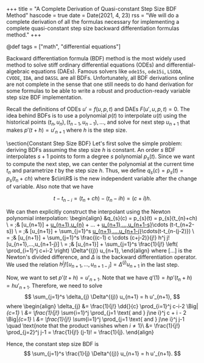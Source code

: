 +++
title = "A Complete Derivation of Quasi-constant Step Size BDF Method"
hascode = true
date = Date(2021, 4, 23)
rss = "We will do a complete derivation of all the formulas necessary for
implementing a complete quasi-constant step size backward differentiation
formulas method."
+++

@def tags = ["math", "differential equations"]

Backward differentiation formula (BDF) method is the most widely used method
to solve stiff ordinary differential equations (ODEs) and differential-algebraic
equations (DAEs). Famous solvers like `ode15s`, `ode15i`, `LSODA`, `CVODE`,
`IDA`, and `DASSL` are all BDFs. Unfortunately, all BDF derivations online are
not complete in the sense that one still needs to do hand derivation for some
formulas to be able to write a robust and production-ready variable step size
BDF implementation.

Recall the definitions of ODEs $u' = f(u, p, t)$ and DAEs $F(u', u, p, t) = 0$.
The idea behind BDFs is to use a polynomial $p(t)$ to interpolate $u(t)$ using
the historical points $(t_{n}, u_{n}), (t_{n-1}, u_{n-1}), ...$, and solve for
next step $u_{n+1}$ that makes $p'(t+h) = u'_{n+1}$ where $h$ is the step size.

\section{Constant Step Size BDF}
Let's first solve the simple problem: deriving BDFs assuming the step size $h$
is constant. An order $s$ BDF interpolates $s+1$ points to form a degree $s$
polynomial $p_s(t)$. Since we want to compute the next step, we can center the
polynomial at the current time $t_{n}$ and parametrize $t$ by the step size $h$.
Thus, we define $q_{s}(c) = p_{s}(t) = p_{s}(t_{n}+ch)$ where $c\in\R$ is the
new independent variable after the change of variable. Also note that we have

$$t- t_{n-i} = (t_{n} + ch) - (t_{n} - ih) = (c+i)h.$$

We can then explicitly construct the interpolant using the Newton polynomial
interpolation:
\begin{align}
&q_{s}(c) = p_{s}(t) = p_{s}(t_{n}+ch) \\
= \;& [u_{n+1}] + [u_{n+1},u_{n}](t-t_{n+1}) + ... + [u_{n+1},...,u_{n+1-s}](t-t_{n+1})\cdots (t-t_{n+2-s}) \\
= \;& [u_{n+1}] + \sum_{j=1}^s [u_{n+1},...,u_{n+1-j}](t-t_{n+1})\cdots(t-t_{n-(j-2)}) \\
= \;& [u_{n+1}] + \sum_{j=1}^s \frac{(c-1) c \cdots (c+j-2)}{j!} h^j j![u_{n+1},...,u_{n+1-j}] \\
= \;& [u_{n+1}] + \sum_{j=1}^s \frac{1}{j!} \left( \prod_{i=1}^j c+i-2 \right) \Delta^{(j)} u_{n+1},
\end{align}
where $[...]$ is the Newton's divided difference, and $\Delta$ is the backward
differentiation operator. We used the relation $h^j j![u_{n+1},...,u_{n+1-j}] =
\Delta^{(j)} u_{n+1}$ in the last step.

Now, we want to set $p'(t+h) = u'_{n+1}$. Note that we have $q'(1) = h p'(t_{n}
+h) = h u'_{n+1}$. Therefore, we need to solve
$$
\sum_{j=1}^s \delta_{j} \Delta^{(j)} u_{n+1} = h u'_{n+1},
$$
where
\begin{align}
\delta_{j} &= \frac{1}{j!} \dd{}{c} \prod_{i=1}^j c-i-2 \Big|_{c=1} \\
&= \frac{1}{j!} \sum_{i=1}^j \prod_{j=1 \text{ and } j\ne i}^j c + i - 2 \Big|_{c=1} \\
&= \frac{1}{j!} \sum_{i=1}^j \prod_{j=1 \text{ and } j\ne i}^j j-1 \quad \text{note that the product vanishes when $i\ne 1$}\\
&= \frac{1}{j!} \prod_{j=2}^j j-1 = \frac{1}{j!} (j-1)! = \frac{1}{j}.
\end{align}

Hence, the constant step size BDF is
$$
\sum_{j=1}^s \frac{1}{j} \Delta^{(j)} u_{n+1} = h u'_{n+1}.
$$
